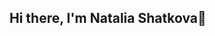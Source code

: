## Hi there, I'm Natalia Shatkova👋



<!--
**NatalyaMYu/NatalyaMYu** is a ✨ _special_ ✨ repository because its `README.md` (this file) appears on your GitHub profile.
### I'm a Data Engineer!


#### Languages and Tools:
Here are some ideas to get you started:

- 🔭 I’m currently working on ...
- 🌱 I’m currently learning ...
- 👯 I’m looking to collaborate on ...
- 🤔 I’m looking for help with ...
- 💬 Ask me about ...
- 📫 How to reach me: ...
- 😄 Pronouns: ...
- ⚡ Fun fact: ...
-->
